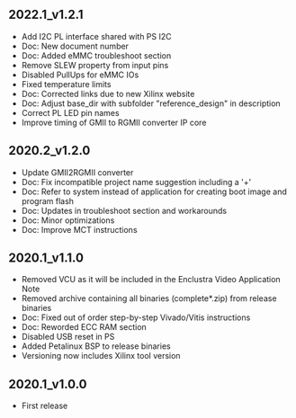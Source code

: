 ## 2022.1_v1.2.1
* Add I2C PL interface shared with PS I2C
* Doc: New document number
* Doc: Added eMMC troubleshoot section
* Remove SLEW property from input pins
* Disabled PullUps for eMMC IOs
* Fixed temperature limits
* Doc: Corrected links due to new Xilinx website
* Doc: Adjust base_dir with subfolder "reference_design" in description
* Correct PL LED pin names
* Improve timing of GMII to RGMII converter IP core
## 2020.2_v1.2.0
* Update GMII2RGMII converter
* Doc: Fix incompatible project name suggestion including a '+'
* Doc: Refer to system instead of application for creating boot image and program flash
* Doc: Updates in troubleshoot section and workarounds
* Doc: Minor optimizations
* Doc: Improve MCT instructions
## 2020.1_v1.1.0
* Removed VCU as it will be included in the Enclustra Video Application Note
* Removed archive containing all binaries (complete*.zip) from release binaries
* Doc: Fixed out of order step-by-step Vivado/Vitis instructions
* Doc: Reworded ECC RAM section
* Disabled USB reset in PS
* Added Petalinux BSP to release binaries
* Versioning now includes Xilinx tool version
## 2020.1_v1.0.0
* First release
